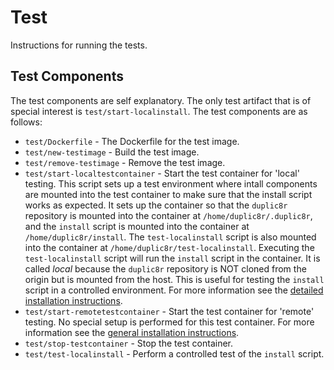 # Test
Instructions for running the tests.

## Test Components
The test components are self explanatory. The only test artifact that is of
special interest is `test/start-localinstall`. The test components are as
follows:
+ `test/Dockerfile` - The Dockerfile for the test image.
+ `test/new-testimage` - Build the test image.
+ `test/remove-testimage` - Remove the test image.
+ `test/start-localtestcontainer` - Start the test container for 'local'
    testing. This script sets up a test environment where intall components are
    mounted into the test container to make sure that the install script works
    as expected. It sets up the container so that the `duplic8r` repository is
    mounted into the container at `/home/duplic8r/.duplic8r`, and the `install`
    script is mounted into the container at `/home/duplic8r/install`. The
    `test-localinstall` script is also mounted into the container at
    `/home/duplic8r/test-localinstall`. Executing the `test-localinstall` script
    will run the `install` script in the container. It is called _local_ because
    the `duplic8r` repository is NOT cloned from the origin but is mounted from
    the host. This is useful for testing the `install` script in a controlled
    environment. For more information see the
    [detailed installation instructions](../documentation/INSTALL.md).
+ `test/start-remotetestcontainer` - Start the test container for 'remote'
    testing. No special setup is performed for this test container. For more
    information see the [general installation instructions](../README.md).
+ `test/stop-testcontainer` - Stop the test container.
+ `test/test-localinstall` - Perform a controlled test of the `install` script.
